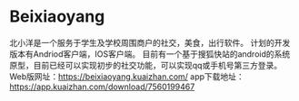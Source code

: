 # Beixiaoyang
北小洋是一个服务于学生及学校周围商户的社交，美食，出行软件。
计划的开发版本有Andriod客户端，IOS客户端。
目前有一个基于搜狐快站的android的系统原型，目前已经可以实现初步的社交功能，可以实现qq或手机号第三方登录。
Web版网址：https://beixiaoyang.kuaizhan.com/
app下载地址：https://app.kuaizhan.com/download/7560199467
